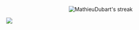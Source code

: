 <p align="center">
  <img title="" alt="MathieuDubart's streak" src="https://github-readme-streak-stats.herokuapp.com/?user=MathieuDubart&theme=monokai-metallian&hide_border=true&background=ffffff"/>
</p>

<a href="https://github.com/anuraghazra/github-readme-stats"><img align="center" src="https://github-readme-stats.vercel.app/api/top-langs/?username=mathieudubart&layout=compact&theme=buefy&hide_border=true" /></a>
